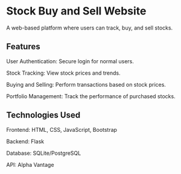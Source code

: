 # Stock Buy and Sell Website

A web-based platform where users can track, buy, and sell stocks.

## Features

User Authentication: Secure login for normal users.

Stock Tracking: View stock prices and trends.

Buying and Selling: Perform transactions based on stock prices.

Portfolio Management: Track the performance of purchased stocks.


## Technologies Used

Frontend: HTML, CSS, JavaScript, Bootstrap

Backend: Flask

Database: SQLite/PostgreSQL

API: Alpha Vantage
